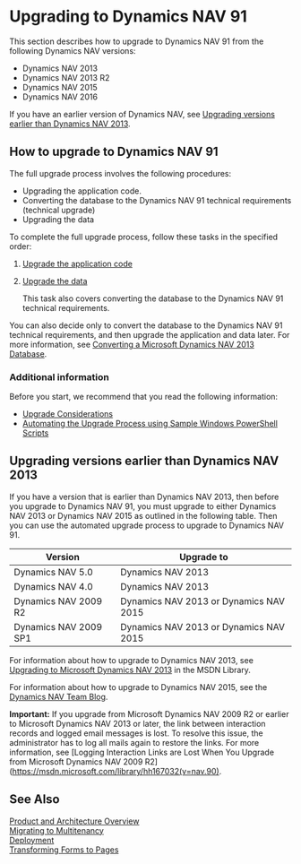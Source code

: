 <properties
                pageTitle="Notifications | Dynamics NAV"
                description="Describes how you can develop notifications in the application using C/AL."
                services=""
                documentationCenter="NAV"
                authors="jswymer"/>
<tags
    ms.service="dynamics-nav"
    ms.topic="article"
    ms.devlang="na"
    ms.tgt_pltfrm="na"
    ms.workload="NAV"
    ms.date="06/16/2016"
    ms.author="jswymer" />

# Upgrading to Dynamics NAV 91

This section describes how to upgrade to Dynamics NAV 91 from the following Dynamics NAV versions:

-   Dynamics NAV 2013
-   Dynamics NAV 2013 R2
-   Dynamics NAV 2015
-   Dynamics NAV 2016

If you have an earlier version of Dynamics NAV, see [Upgrading versions earlier than Dynamics NAV 2013](#upgrading-versions-earlier-than-dynamics-nav-2013).

## How to upgrade to Dynamics NAV 91
The full upgrade process involves the following procedures:

-   Upgrading the application code.
-   Converting the database to the Dynamics NAV 91 technical requirements (technical upgrade)
-   Upgrading the data

To complete the full upgrade process, follow these tasks in the specified order:

1.  [Upgrade the application code](upgrade-upgradingapplicationcode.md)
2.  [Upgrade the data](upgrade-upgradingdata.md)

    This task also covers converting the database to the Dynamics NAV 91 technical requirements.

You can also decide only to convert the database to the Dynamics NAV 91 technical requirements, and then upgrade the application and data later. For more information, see [Converting a Microsoft Dynamics NAV 2013 Database](upgrade-convertingdatabase.md).

### Additional information
Before you start, we recommend that you read the following information:

-   [Upgrade Considerations](upgrade-upgradeconsiderations.md)
-   [Automating the Upgrade Process using Sample Windows PowerShell Scripts](upgrade-automatingupgradeprocess.md)

## Upgrading versions earlier than Dynamics NAV 2013
If you have a version that is earlier than Dynamics NAV 2013, then before you upgrade to Dynamics NAV 91, you must upgrade to either Dynamics NAV 2013 or Dynamics NAV 2015 as outlined in the following table. Then you can use the automated upgrade process to upgrade to Dynamics NAV 91.

|  Version  |  Upgrade to  |
|-----------|--------------|
|Dynamics NAV 5.0|Dynamics NAV 2013|
|Dynamics NAV 4.0|Dynamics NAV 2013|
|Dynamics NAV 2009 R2|Dynamics NAV 2013 or Dynamics NAV 2015|
| Dynamics NAV 2009 SP1|Dynamics NAV 2013 or Dynamics NAV 2015|

For information about how to upgrade to Dynamics NAV 2013, see [Upgrading to Microsoft Dynamics NAV 2013](http://go.microsoft.com/fwlink/?LinkId=510382) in the MSDN Library.

For information about how to upgrade to Dynamics NAV 2015, see the [Dynamics NAV Team Blog](https://blogs.msdn.microsoft.com/nav/2014/11/09/cumulative-update-1-for-microsoft-dynamics-nav-2015-has-been-released/).

**Important:** If you upgrade from Microsoft Dynamics NAV 2009 R2 or earlier to Microsoft Dynamics NAV 2013 or later, the link between interaction records and logged email messages is lost. To resolve this issue, the administrator has to log all mails again to restore the links. For more information, see [Logging Interaction Links are Lost When You Upgrade from Microsoft Dynamics NAV 2009 R2](https://msdn.microsoft.com/library/hh167032(v=nav.90).

## See Also  
[Product and Architecture Overview](product-productarchitectureoverview.md)  
[Migrating to Multitenancy](deployment-migratingmultitenancy.md)  
[Deployment](deployment-overview.md)  
[Transforming Forms to Pages](http://go.microsoft.com/fwlink/?LinkId=510383)
